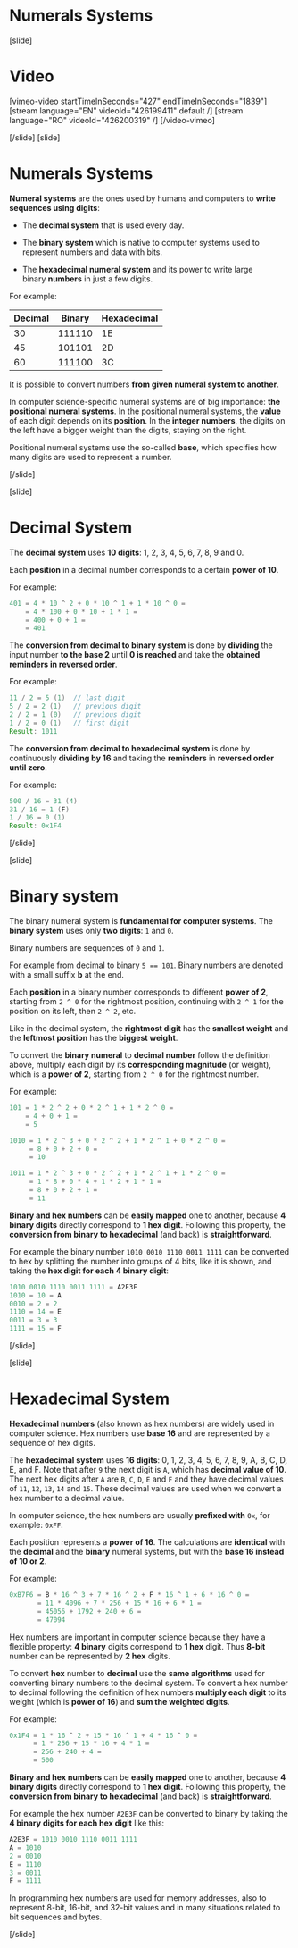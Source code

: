 # Numerals Systems

[slide]
# Video

[vimeo-video startTimeInSeconds="427" endTimeInSeconds="1839"]
[stream language="EN" videoId="426199411" default /]
[stream language="RO" videoId="426200319"  /]
[/video-vimeo]

[/slide]
[slide]
# Numerals Systems

**Numeral systems** are the ones used by humans and computers to **write sequences using digits**:

- The **decimal system** that is used every day.

- The **binary system** which is native to computer systems used to represent numbers and data with bits.

- The **hexadecimal numeral system** and its power to write large binary **numbers** in just a few digits. 

For example: 

| Decimal | Binary | Hexadecimal |
| ------- | ------ | ----------- |
| 30 | 111110 | 1E |
| 45 | 101101 | 2D |
| 60 | 111100 | 3C |

It is possible to convert numbers **from given numeral system to another**.

In computer science-specific numeral systems are of big importance: **the positional numeral systems**. In the positional numeral systems, the **value** of each digit depends on its **position**. In the **integer numbers**, the digits on the left have a bigger weight than the digits, staying on the right.

Positional numeral systems use the so-called **base**, which specifies how many digits are used to represent a number. 

[/slide]


[slide]

# Decimal System

The **decimal system** uses **10 digits**: 1, 2, 3, 4, 5, 6, 7, 8, 9 and 0. 

Each **position** in a decimal number corresponds to a certain **power of 10**. 

For example:

``` java
401 = 4 * 10 ^ 2 + 0 * 10 ^ 1 + 1 * 10 ^ 0 = 
    = 4 * 100 + 0 * 10 + 1 * 1 = 
    = 400 + 0 + 1 =
    = 401
```

The **conversion from decimal to binary system** is done by **dividing** the input number **to the base 2** until **0 is reached** and take the **obtained reminders in reversed order**.

For example:
```java
11 / 2 = 5 (1)  // last digit
5 / 2 = 2 (1)   // previous digit
2 / 2 = 1 (0)   // previous digit
1 / 2 = 0 (1)   // first digit
Result: 1011
```


The **conversion from decimal to hexadecimal system** is done by continuously **dividing by 16** and taking the **reminders** in **reversed order until zero**. 

For example:
```java
500 / 16 = 31 (4)
31 / 16 = 1 (F)
1 / 16 = 0 (1)
Result: 0x1F4
```

[/slide]


[slide]

# Binary system

The binary numeral system is **fundamental for computer systems**. The **binary system** uses only **two digits**: `1` and `0`.

Binary numbers are sequences of `0` and `1`. 

For example from decimal to binary `5 == 101`. Binary numbers are denoted with a small suffix **b** at the end.

Each **position** in a binary number corresponds to different **power of 2**, starting from `2 ^ 0` for the rightmost position, continuing with `2 ^ 1` for the position on its left, then `2 ^ 2`, etc.

Like in the decimal system, the **rightmost digit** has the **smallest weight** and the **leftmost position** has the **biggest weight**.

To convert the **binary numeral** to **decimal number** follow the definition above, multiply each digit by its **corresponding magnitude** (or weight), which is a **power of 2**, starting from `2 ^ 0` for the rightmost number.

For example:

``` java
101 = 1 * 2 ^ 2 + 0 * 2 ^ 1 + 1 * 2 ^ 0 = 
    = 4 + 0 + 1 = 
    = 5 
```

```java
1010 = 1 * 2 ^ 3 + 0 * 2 ^ 2 + 1 * 2 ^ 1 + 0 * 2 ^ 0 = 
     = 8 + 0 + 2 + 0 =
     = 10 
```

```java
1011 = 1 * 2 ^ 3 + 0 * 2 ^ 2 + 1 * 2 ^ 1 + 1 * 2 ^ 0 = 
     = 1 * 8 + 0 * 4 + 1 * 2 + 1 * 1 =
     = 8 + 0 + 2 + 1 =
     = 11
```

**Binary and hex numbers** can be **easily mapped** one to another, because **4 binary digits** directly correspond to **1 hex digit**. Following this property, the **conversion from binary to hexadecimal** (and back) is **straightforward**.

For example the binary number `1010 0010 1110 0011 1111` can be converted to hex by splitting the number into groups of 4 bits, like it is shown, and taking the **hex digit for each 4 binary digit**: 
```java
1010 0010 1110 0011 1111 = A2E3F
1010 = 10 = A
0010 = 2 = 2
1110 = 14 = E
0011 = 3 = 3
1111 = 15 = F
```

[/slide]


[slide]

# Hexadecimal System

**Hexadecimal numbers** (also known as hex numbers) are widely used in computer science. Hex numbers use **base 16** and are represented by a sequence of hex digits. 

The **hexadecimal system** uses **16 digits**: 0, 1, 2, 3, 4, 5, 6, 7, 8, 9, A, B, C, D, E, and F. Note that after `9` the next digit is `A`, which has **decimal value of 10**. The next hex digits after `A` are `B`, `C`, `D`, `E` and `F` and they have decimal values of `11`, `12`, `13`, `14` and `15`. These decimal values are used when we convert a hex number to a decimal value.

In computer science, the hex numbers are usually **prefixed with** `0x`, for example: `0xFF`.

Each position represents a **power of 16**. The calculations are **identical** with the **decimal** and the **binary** numeral systems, but with the **base 16 instead of 10 or 2**.

For example:
``` java
0xB7F6 = B * 16 ^ 3 + 7 * 16 ^ 2 + F * 16 ^ 1 + 6 * 16 ^ 0 =
       = 11 * 4096 + 7 * 256 + 15 * 16 + 6 * 1 =
       = 45056 + 1792 + 240 + 6 =
       = 47094
```


Hex numbers are important in computer science because they have a flexible property: **4 binary** digits correspond to **1 hex** digit. Thus **8-bit** number can be represented by **2 hex** digits.


To convert **hex** number to **decimal** use the **same algorithms** used for converting binary numbers to the decimal system. To convert a hex number to decimal following the definition of hex numbers **multiply each digit** to its weight (which is **power of 16**) and **sum the weighted digits**.

For example:
```java
0x1F4 = 1 * 16 ^ 2 + 15 * 16 ^ 1 + 4 * 16 ^ 0 = 
      = 1 * 256 + 15 * 16 + 4 * 1 =
      = 256 + 240 + 4 =
      = 500
```

**Binary and hex numbers** can be **easily mapped** one to another, because **4 binary digits** directly correspond to **1 hex digit**. Following this property, the **conversion from binary to hexadecimal** (and back) is **straightforward**.

For example the hex number `A2E3F` can be converted to binary by taking the **4 binary digits for each hex digit** like this:
```java
A2E3F = 1010 0010 1110 0011 1111
A = 1010
2 = 0010
E = 1110
3 = 0011
F = 1111
```

In programming hex numbers are used for memory addresses, also to represent 8-bit, 16-bit, and 32-bit values and in many situations related to bit sequences and bytes.

[/slide]
